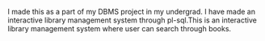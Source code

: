 I made this as a part of my DBMS project in my undergrad. I have made an interactive library management system through pl-sql.This is an interactive library management system where user can search through books.
